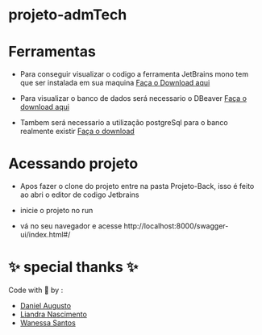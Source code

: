 # projeto-admTech

# Ferramentas

- Para conseguir visualizar o codigo a ferramenta JetBrains mono tem que ser instalada em sua maquina
<a href="https://www.jetbrains.com/idea/download/#section=windows" target="_blanck">Faça o Download aqui</a>

- Para visualizar o banco de dados será necessario o DBeaver
<a href="https://dbeaver.io/download/" target="_blanck">Faça o download aqui</a>

- Tambem será necessario a utilização postgreSql para o banco realmente existir
<a href="https://www.postgresql.org/download/" target="_blanck">Faça o download</a>

# Acessando projeto

- Apos fazer o clone do projeto entre na pasta Projeto-Back, isso é feito ao abri o editor de codigo Jetbrains

- inicie o projeto no run

- vá no seu navegador e acesse http://localhost:8000/swagger-ui/index.html#/

# ✨ special thanks ✨ #

Code with 💜 by : 

* [Daniel Augusto](https://www.linkedin.com/in/daniel-augusto02/)
* [Liandra Nascimento](https://www.linkedin.com/in/liandra-n-231762189/)
* [Wanessa Santos](https://www.linkedin.com/in/ssantoswanessa360/)


